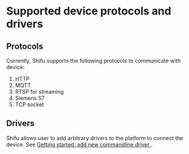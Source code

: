 # Supported device protocols and drivers
## Protocols
Currently, Shifu supports the following protocols to communicate with device:
1. HTTP
2. MQTT
3. RTSP for streaming
4. Siemens S7
5. TCP socket

## Drivers
Shifu allows user to add arbitrary drivers to the platform to connect the device. See [Getting started: add new commandline driver
](./getting_started_add_new_commandline_driver.md).